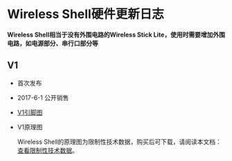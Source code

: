 # Wireless Shell硬件更新日志

**Wireless Shell相当于没有外围电路的Wireless Stick Lite，使用时需要增加外围电路，如电源部分、串行口部分等**

## V1

- 首次发布

- 2017-6-1 公开销售

- [V1引脚图](http://resource.heltec.cn/download/Wireless_Shell/Wireless_Shell.pdf)

- V1原理图

  Wireless Shell的原理图为限制性技术数据，购买后可下载，请阅读本文档：[查看限制性技术数据](https://heltec-automation.readthedocs.io/zh_CN/latest/general/view_limited_technical_data.html)。

